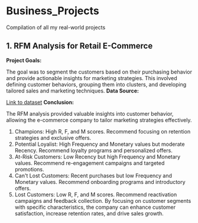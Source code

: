 # Business_Projects
Compilation of all my real-world projects

## 1. RFM Analysis for Retail E-Commerce
**Project Goals:** 

The goal was to segment the customers based on their purchasing behavior and provide actionable insights for marketing strategies. This involved defining customer behaviors, grouping them into clusters, and developing tailored sales and marketing techniques.
**Data Source:** 

[Link to dataset](https://www.kaggle.com/datasets/ilkeryildiz/online-retail-listing)
**Conclusion:** 

The RFM analysis provided valuable insights into customer behavior, allowing the e-commerce company to tailor marketing strategies effectively. 
1. Champions: High R, F, and M scores. Recommend focusing on retention strategies and exclusive offers.
2. Potential Loyalist: High Frequency and Monetary values but moderate Recency. Recommend loyalty programs and personalized offers.
3. At-Risk Customers: Low Recency but high Frequency and Monetary values. Recommend re-engagement campaigns and targeted promotions.
4. Can't Lost Customers: Recent purchases but low Frequency and Monetary values. Recommend onboarding programs and introductory offers.
5. Lost Customers: Low R, F, and M scores. Recommend reactivation campaigns and feedback collection.
By focusing on customer segments with specific characteristics, the company can enhance customer satisfaction, increase retention rates, and drive sales growth.
